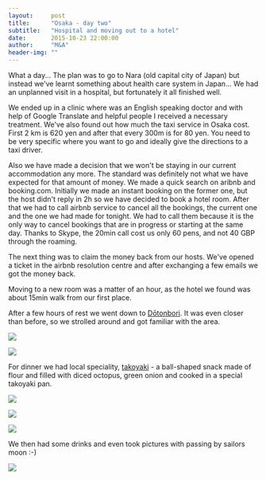 ```yaml
---
layout:     post
title:      "Osaka - day two"
subtitle:   "Hospital and moving out to a hotel"
date:       2015-10-23 22:00:00
author:     "M&A"
header-img: ""
---
```


What a day... The plan was to go to Nara (old capital city of Japan) but instead we've learnt something about health care system in Japan...
We had an unplanned visit in a hospital, but fortunately it all finished well.

We ended up in a clinic where was an English speaking doctor and with help of Google Translate and helpful people I received a necessary treatment. We've also found out how much the taxi service in Osaka cost. First 2 km is 620 yen and after that every 300m is for 80 yen. You need to be very specific where you want to go and ideally give the directions to a taxi driver.   

Also we have made a decision that we won't be staying in our current accommodation any more. The standard was definitely not what we have expected for that amount of money. We made a quick search on aribnb and booking.com.
Initially we made an instant booking on the former one, but the host didn't reply in 2h so we have decided to book a hotel room. After that we had to call airbnb service to cancel all the bookings, the current one and the one we had made for tonight. We had to call them because it is the only way to cancel bookings that are in progress or starting at the same day.
Thanks to Skype, the 20min call cost us only 60 pens, and not 40 GBP through the roaming.

The next thing was to claim the money back from our hosts. We've opened a ticket in the airbnb resolution centre and after exchanging a few emails we got the money back.

Moving to a new room was a matter of an hour, as the hotel we found was about 15min walk from our first place.

After a few hours of rest we went down to [Dōtonbori](https://en.wikipedia.org/wiki/D%C5%8Dtonbori). It was even closer than before, so we strolled around and got familiar with the area.

![](https://lh3.googleusercontent.com/-hDxEcflnw88/ViuVvlUWEhI/AAAAAAAAV_4/CSj7oqh10eA/s800-Ic42/20151023_163606.jpg)

![](https://lh3.googleusercontent.com/-o8o6olH5Hak/ViuVvrtN72I/AAAAAAAAV_4/sMYJrdAinec/s800-Ic42/20151023_162521.jpg)

For dinner we had local speciality, [takoyaki](https://en.wikipedia.org/wiki/Takoyaki) - a ball-shaped snack made of flour and filled with diced octopus, green onion and cooked in a special takoyaki pan.

![](https://lh3.googleusercontent.com/-zpRPicUWg-0/ViuVvuGrJVI/AAAAAAAAV_s/OH6fVzIW51s/s800-Ic42/20151023_205228.jpg)

![](https://lh3.googleusercontent.com/-FGISJCeZ3mk/ViuVvgLScoI/AAAAAAAAV_s/6hR66iKMFG0/s800-Ic42/20151023_205428.jpg)

![](https://lh3.googleusercontent.com/-OfSohPOpF_I/ViuVvtG4tvI/AAAAAAAAV_s/BlGz3Weii7E/s800-Ic42/20151023_210120.jpg)

We then had some drinks and even took pictures with passing by sailors moon :-)

![](https://lh3.googleusercontent.com/-xZ9nImt-tqA/ViuVvnCkZBI/AAAAAAAAV_0/X91Sn_IXNjU/s800-Ic42/20151023_212300.jpg)
